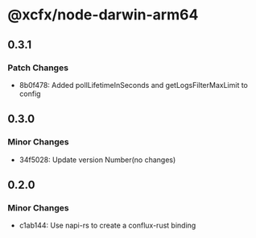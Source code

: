 # @xcfx/node-darwin-arm64

## 0.3.1

### Patch Changes

- 8b0f478: Added pollLifetimeInSeconds and getLogsFilterMaxLimit to config

## 0.3.0

### Minor Changes

- 34f5028: Update version Number(no changes)

## 0.2.0

### Minor Changes

- c1ab144: Use napi-rs to create a conflux-rust binding
